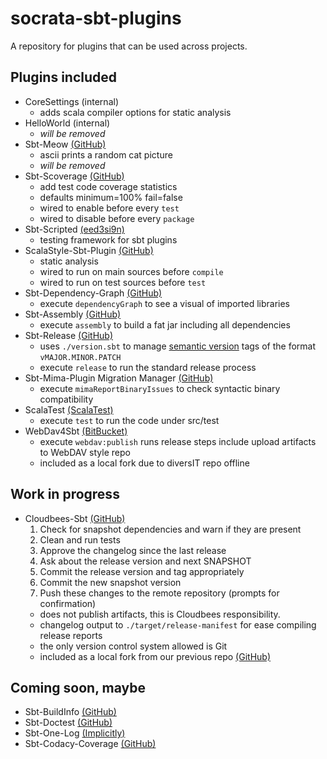 socrata-sbt-plugins
===================
A repository for plugins that can be used across projects.

Plugins included
----------------
* CoreSettings (internal)
  * adds scala compiler options for static analysis
* HelloWorld (internal) 
  * *will be removed*
* Sbt-Meow [(GitHub)](https://github.com/thricejamie/sbt-meow)
  * ascii prints a random cat picture
  * *will be removed* 
* Sbt-Scoverage [(GitHub)](https://github.com/scoverage/sbt-scoverage)
  * add test code coverage statistics
  * defaults minimum=100% fail=false
  * wired to enable before every ```test```
  * wired to disable before every ```package```
* Sbt-Scripted [(eed3si9n)](http://eed3si9n.com/testing-sbt-plugins)
  * testing framework for sbt plugins
* ScalaStyle-Sbt-Plugin [(GitHub)](https://github.com/scalastyle/scalastyle-sbt-plugin)
  * static analysis
  * wired to run on main sources before ```compile```
  * wired to run on test sources before ```test```
* Sbt-Dependency-Graph [(GitHub)](https://github.com/jrudolph/sbt-dependency-graph)
  * execute ```dependencyGraph``` to see a visual of imported libraries
* Sbt-Assembly [(GitHub)](https://github.com/sbt/sbt-assembly)
  * execute ```assembly``` to build a fat jar including all dependencies
* Sbt-Release [(GitHub)](https://github.com/sbt/sbt-release)
  * uses ```./version.sbt``` to manage [semantic version](http://semver.org/) tags of the format ```vMAJOR.MINOR.PATCH```
  * execute ```release``` to run the standard release process
* Sbt-Mima-Plugin Migration Manager [(GitHub)](https://github.com/typesafehub/migration-manager)
  * execute ```mimaReportBinaryIssues``` to check syntactic binary compatibility
* ScalaTest [(ScalaTest)](http://scalatest.org/quick_start)
  * execute ```test``` to run the code under src/test
* WebDav4Sbt [(BitBucket)](https://bitbucket.org/diversit/webdav4sbt)
  * execute ```webdav:publish``` runs release steps include upload artifacts to WebDAV style repo
  * included as a local fork due to diversIT repo offline

Work in progress
----------------
* Cloudbees-Sbt [(GitHub)](https://github.com/timperrett/sbt-cloudbees-plugin)
    1. Check for snapshot dependencies and warn if they are present
    1. Clean and run tests
    1. Approve the changelog since the last release
    1. Ask about the release version and next SNAPSHOT
    1. Commit the release version and tag appropriately
    1. Commit the new snapshot version
    1. Push these changes to the remote repository (prompts for confirmation)
  * does not publish artifacts, this is Cloudbees responsibility.
  * changelog output to ```./target/release-manifest``` for ease compiling release reports
  * the only version control system allowed is Git
  * included as a local fork from our previous repo [(GitHub)](https://github.com/socrata/socrata-cloudbees-sbt)

Coming soon, maybe
------------------
* Sbt-BuildInfo [(GitHub)](https://github.com/sbt/sbt-buildinfo)
* Sbt-Doctest [(GitHub)](https://github.com/tkawachi/sbt-doctest)
* Sbt-One-Log [(Implicitly)](http://notes.implicit.ly/post/103363035569/sbt-one-log-1-0-0)
* Sbt-Codacy-Coverage [(GitHub)](https://github.com/codacy/sbt-codacy-coverage)

